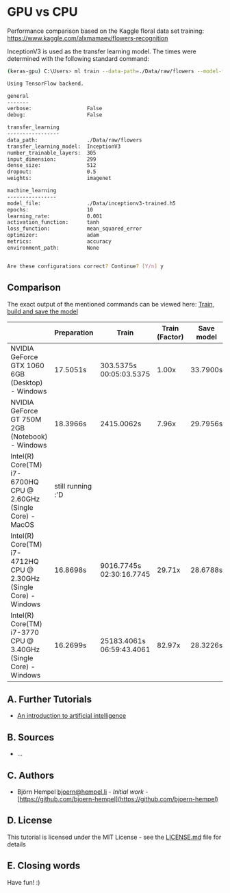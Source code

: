 # GPU vs CPU

Performance comparison based on the Kaggle floral data set training: https://www.kaggle.com/alxmamaev/flowers-recognition

InceptionV3 is used as the transfer learning model. The times were determined with the following standard command:

```bash
(keras-gpu) C:\Users> ml train --data-path=./Data/raw/flowers --model-file=./Data/inceptionv3-trained.h5

Using TensorFlow backend.

general
-------
verbose:                  False
debug:                    False

transfer_learning
-----------------
data_path:                ./Data/raw/flowers
transfer_learning_model:  InceptionV3
number_trainable_layers:  305
input_dimension:          299
dense_size:               512
dropout:                  0.5
weights:                  imagenet

machine_learning
----------------
model_file:               ./Data/inceptionv3-trained.h5
epochs:                   10
learning_rate:            0.001
activation_function:      tanh
loss_function:            mean_squared_error
optimizer:                adam
metrics:                  accuracy
environment_path:         None


Are these configurations correct? Continue? [Y/n] y
```

## Comparison

The exact output of the mentioned commands can be viewed here: [Train, build and save the model](/markdown/image-classifier/train-build-save.md)

|                                                         | Preparation | Train       | Train (Factor) | Save model |
|---------------------------------------------------------|-------------|-------------|----------------|------------|
| NVIDIA GeForce GTX 1060 6GB (Desktop) - Windows                   | 17.5051s    | 303.5375s 00:05:03.5375   |  1.00x         | 33.7900s   |
| NVIDIA GeForce GT 750M 2GB (Notebook) - Windows                   | 18.3966s    | 2415.0062s  |  7.96x         | 29.7956s   |
| Intel(R) Core(TM) i7-6700HQ CPU @ 2.60GHz (Single Core) - MacOS   | still running :'D    |             |                |            |
| Intel(R) Core(TM) i7-4712HQ CPU @ 2.30GHz (Single Core) - Windows | 16.8698s    | 9016.7745s 02:30:16.7745  | 29.71x         | 28.6788s   |
| Intel(R) Core(TM) i7-3770 CPU @ 3.40GHz (Single Core) - Windows   | 16.2699s    | 25183.4061s 06:59:43.4061 | 82.97x         | 28.3226s   |

## A. Further Tutorials

* [An introduction to artificial intelligence](https://github.com/friends-of-ai/an-introduction-to-artificial-intelligence)

## B. Sources

* ...

## C. Authors

* Björn Hempel <bjoern@hempel.li> - _Initial work_ - [https://github.com/bjoern-hempel](https://github.com/bjoern-hempel)

## D. License

This tutorial is licensed under the MIT License - see the [LICENSE.md](/LICENSE.md) file for details

## E. Closing words

Have fun! :)


